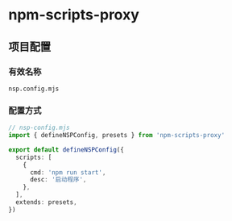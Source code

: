 # npm-scripts-proxy

## 项目配置

### 有效名称

`nsp.config.mjs`

### 配置方式

```ts
// nsp-config.mjs
import { defineNSPConfig, presets } from 'npm-scripts-proxy'

export default defineNSPConfig({
  scripts: [
    {
      cmd: 'npm run start',
      desc: '启动程序',
    },
  ],
  extends: presets,
})

